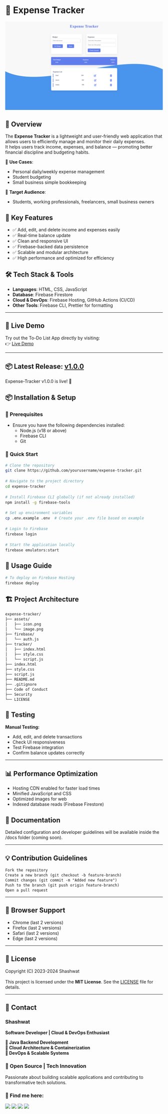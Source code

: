 # 📌 Expense Tracker

![Project Banner](https://github.com/Shashwat-19/Expense-Tracker/raw/main/Assets/image.png)

## 🚀 Overview
The **Expense Tracker** is a lightweight and user-friendly web application that allows users to efficiently manage and monitor their daily expenses.  
It helps users track income, expenses, and balance — promoting better financial discipline and budgeting habits.

🔹 **Use Cases**:
- Personal daily/weekly expense management
- Student budgeting
- Small business simple bookkeeping

🔹 **Target Audience**:
- Students, working professionals, freelancers, small business owners

## 🎯 Key Features
- ✅ Add, edit, and delete income and expenses easily
- ✅ Real-time balance update
- ✅ Clean and responsive UI
- ✅ Firebase-backed data persistence
- ✅ Scalable and modular architecture
- ✅ High performance and optimized for efficiency

## 🛠️ Tech Stack & Tools
- **Languages**: HTML, CSS, JavaScript
- **Database**: Firebase Firestore
- **Cloud & DevOps**: Firebase Hosting, GitHub Actions (CI/CD)
- **Other Tools**: Firebase CLI, Prettier for formatting

---

## 🚀 Live Demo

Try out the To-Do List App directly by visiting:<br>
👉 [Live Demo](https://shashwat-19.github.io/Expense-Tracker/)

---
## 📦 Latest Release: [v1.0.0](https://github.com/Shashwat-19/Expense-Tracker/releases/tag/v1.0.0)

Expense-Tracker v1.0.0 is live! 🎉    


## 📦 Installation & Setup

### 🔧 Prerequisites
- Ensure you have the following dependencies installed:
  - Node.js (v18 or above)
  - Firebase CLI
  - Git

### 🚀 Quick Start
```sh
# Clone the repository
git clone https://github.com/yourusername/expense-tracker.git

# Navigate to the project directory
cd expense-tracker

# Install Firebase CLI globally (if not already installed)
npm install -g firebase-tools

# Set up environment variables
cp .env.example .env  # Create your .env file based on example

# Login to Firebase
firebase login

# Start the application locally
firebase emulators:start
```

## 🚀 Usage Guide

```sh
# To deploy on Firebase Hosting
firebase deploy
```
## 🏗️ Project Architecture
```
expense-tracker/
├── assets/
│   ├── icon.png
│   └── image.png
├── firebase/
│   └── auth.js
├── tracker/
│   ├── index.html
│   ├── style.css
│   └── script.js
├── index.html
├── style.css
├── script.js
├── README.md
├── .gitignore
├── Code of Conduct
├── Security
└── LICENSE
```

## 🧪 Testing
**Manual Testing:**

- Add, edit, and delete transactions<br>
- Check UI responsiveness<br>
- Test Firebase integration<br>
- Confirm balance updates correctly


---

## 📊 Performance Optimization

-  Hosting CDN enabled for faster load times<br>
- Minified JavaScript and CSS<br>
- Optimized images for web<br>
- Indexed database reads (Firebase Firestore)

## 📖 Documentation

Detailed configuration and developer guidelines will be available inside the /docs folder (coming soon).

---

## 💡 Contribution Guidelines
```
Fork the repository
Create a new branch (git checkout -b feature-branch)
Commit changes (git commit -m "Added new feature")
Push to the branch (git push origin feature-branch)
Open a pull request
```
---

## 📱 Browser Support

- Chrome (last 2 versions)<br>
- Firefox (last 2 versions)<br>
- Safari (last 2 versions)<br>
- Edge (last 2 versions)

---
## 📜 License

Copyright (C) 2023-2024 Shashwat<br><br>
This project is licensed under the **MIT License**. See the [LICENSE](LICENSE) file for details.

---

## 📩 Contact  
### Shashwat  
**Software Developer | Cloud & DevOps Enthusiast**

**🔹 Java Backend Development**<br>
**🔹 Cloud Architecture & Containerization**<br>
**🔹 DevOps & Scalable Systems**

### 🚀 Open Source | Tech Innovation  
Passionate about building scalable applications and contributing to transformative tech solutions.

### 📌 Find me here:  
[<img src="https://img.shields.io/badge/GitHub-181717?style=for-the-badge&logo=github&logoColor=white" />](https://github.com/Shashwat-19)  [<img src="https://img.shields.io/badge/LinkedIn-0A66C2?style=for-the-badge&logo=linkedin&logoColor=white" />](https://www.linkedin.com/in/shashwatk1956/)  [<img src="https://img.shields.io/badge/Email-D14836?style=for-the-badge&logo=gmail&logoColor=white" />](mailto:shashwat1956@gmail.com)  [<img src="https://img.shields.io/badge/Hashnode-2962FF?style=for-the-badge&logo=hashnode&logoColor=white" />](https://hashnode.com/@Shashwat56)